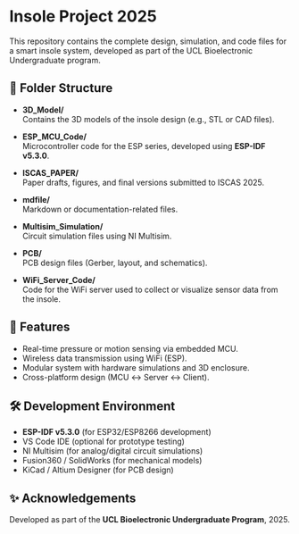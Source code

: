 # Insole Project 2025

This repository contains the complete design, simulation, and code files for a smart insole system, developed as part of the UCL Bioelectronic Undergraduate program.

## 📁 Folder Structure

- **3D_Model/**  
  Contains the 3D models of the insole design (e.g., STL or CAD files).

- **ESP_MCU_Code/**  
  Microcontroller code for the ESP series, developed using **ESP-IDF v5.3.0**.

- **ISCAS_PAPER/**  
  Paper drafts, figures, and final versions submitted to ISCAS 2025.

- **mdfile/**  
  Markdown or documentation-related files.

- **Multisim_Simulation/**  
  Circuit simulation files using NI Multisim.

- **PCB/**  
  PCB design files (Gerber, layout, and schematics).

- **WiFi_Server_Code/**  
  Code for the WiFi server used to collect or visualize sensor data from the insole.

## 🧠 Features

- Real-time pressure or motion sensing via embedded MCU.
- Wireless data transmission using WiFi (ESP).
- Modular system with hardware simulations and 3D enclosure.
- Cross-platform design (MCU ↔ Server ↔ Client).

## 🛠️ Development Environment

- **ESP-IDF v5.3.0** (for ESP32/ESP8266 development)
- VS Code IDE (optional for prototype testing)
- NI Multisim (for analog/digital circuit simulations)
- Fusion360 / SolidWorks (for mechanical models)
- KiCad / Altium Designer (for PCB design)

## ✨ Acknowledgements

Developed as part of the **UCL Bioelectronic Undergraduate Program**, 2025.

